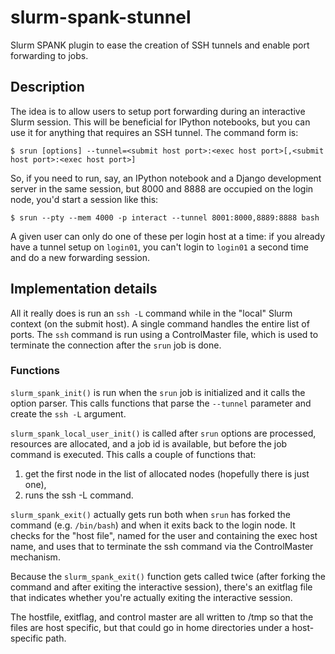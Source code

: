 # slurm-spank-stunnel

Slurm SPANK plugin to ease the creation of SSH tunnels and enable port
forwarding to jobs.

## Description

The idea is to allow users to setup port forwarding during an interactive Slurm
session.  This will be beneficial for IPython notebooks, but you can use it for
anything that requires an SSH tunnel.  The command form is:

```
$ srun [options] --tunnel=<submit host port>:<exec host port>[,<submit host port>:<exec host port>]
```

So, if you need to run, say, an IPython notebook and a Django development
server in the same session, but 8000 and 8888 are occupied on the login node,
you'd start a session like this:

```
$ srun --pty --mem 4000 -p interact --tunnel 8001:8000,8889:8888 bash
```

A given user can only do one of these per login host at a time: if you already
have a tunnel setup on `login01`, you can't login to `login01` a second time
and do a new forwarding session.

## Implementation details

All it really does is run an `ssh -L` command while in the "local" Slurm
context (on the submit host).  A single command handles the entire list of
ports.  The `ssh` command is run using a ControlMaster file, which is used to
terminate the connection after the `srun` job is done.

### Functions

`slurm_spank_init()` is run when the `srun` job is initialized and it calls the
option parser.  This calls functions that parse the `--tunnel` parameter and
create the `ssh -L` argument.

`slurm_spank_local_user_init()` is called after `srun` options are processed,
resources are allocated, and a job id is available, but before the job command
is executed.  This calls a couple of functions that:
1. get the first node in the list of allocated nodes (hopefully there is just
   one),
2. runs the ssh -L command.

`slurm_spank_exit()` actually gets run both when `srun` has forked the command
(e.g. `/bin/bash`) and when it exits back to the login node.  It checks for the
"host file", named for the user and containing the exec host name, and uses that
to terminate the ssh command via the ControlMaster mechanism.

Because the `slurm_spank_exit()` function gets called twice (after forking the
command and after exiting the interactive session), there's an exitflag file
that indicates whether you're actually exiting the interactive session.

The hostfile, exitflag, and control master are all written to /tmp so that the
files are host specific, but that could go in home directories under a
host-specific path.
